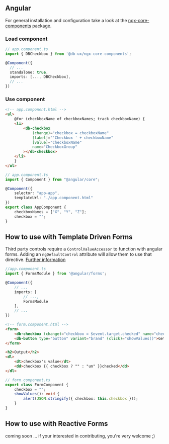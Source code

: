 ## Angular

For general installation and configuration take a look at the [ngx-core-components](https://www.npmjs.com/package/@db-ux/ngx-core-components) package.

### Load component

```ts app.component.ts
// app.component.ts
import { DBCheckbox } from '@db-ux/ngx-core-components';

@Component({
  // ...
  standalone: true,
  imports: [..., DBCheckbox],
  // ...
})
```

### Use component

```html app.component.html
<!-- app.component.html -->
<ul>
	@for (checkboxName of checkboxNames; track checkboxName) {
	<li>
		<db-checkbox
			(change)="checkbox = checkboxName"
			[label]="'Checkbox ' + checkboxName"
			[value]="checkboxName"
			name="CheckboxGroup"
		></db-checkbox>
	</li>
	}
</ul>
```

```ts app.component.ts
// app.component.ts
import { Component } from "@angular/core";

@Component({
	selector: "app-app",
	templateUrl: "./app.component.html"
})
export class AppComponent {
	checkboxNames = ["X", "Y", "Z"];
	checkbox = "";
}
```

## How to use with Template Driven Forms

Third party controls require a `ControlValueAccessor` to function with angular forms. Adding an `ngDefaultControl` attribute will allow them to use that directive.
[Further information](https://stackoverflow.com/a/46465959)

```ts app.component.ts
//app.component.ts
import { FormsModule } from '@angular/forms';

@Component({
	// ...
	imports: [
		// ...,
		FormsModule
    ],
	// ...
})
```

```html form.component.html
<!-- form.component.html -->
<form>
	<db-checkbox (change)="checkbox = $event.target.checked" name="checkbox" label="Checkbox"></db-checkbox>
	<db-button type="button" variant="brand" (click)="showValues()">Get checkbox value</db-button>
</form>

<h2>Output</h2>
<dl>
	<dt>checkbox's value</dt>
	<dd>checkbox {{ checkbox ? "" : "un" }}checked</dd>
</dl>
```

```ts form.component.ts
// form.component.ts
export class FormComponent {
	checkbox = "";
	showValues(): void {
		alert(JSON.stringify({ checkbox: this.checkbox }));
	}
}
```

## How to use with Reactive Forms

coming soon … if your interested in contributing, you're very welcome ;)
